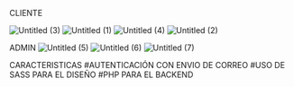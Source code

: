 CLIENTE

![Untitled (3)](https://github.com/Bismarxd/AppSalon/assets/68196095/f927cbc7-ce5c-4357-94ac-2710445dcedc)
![Untitled (1)](https://github.com/Bismarxd/AppSalon/assets/68196095/c13c9f6b-c89d-4e34-96e4-edf174ca329a)
![Untitled (4)](https://github.com/Bismarxd/AppSalon/assets/68196095/4f78a532-c6e2-435f-af5e-ef5653f4194b)
![Untitled (2)](https://github.com/Bismarxd/AppSalon/assets/68196095/a637d08d-d7a3-49a3-b904-7361c5da6acc)

ADMIN
![Untitled (5)](https://github.com/Bismarxd/AppSalon/assets/68196095/7b29d974-8926-4607-8d84-9e2a84fdc5c8)
![Untitled (6)](https://github.com/Bismarxd/AppSalon/assets/68196095/bb96ac64-f87f-4da2-a94b-69298416d45b)
![Untitled (7)](https://github.com/Bismarxd/AppSalon/assets/68196095/763dcf08-b6fd-4a3d-a9e6-5df361a7e217)

CARACTERISTICAS 
#AUTENTICACIÓN CON ENVIO DE CORREO
#USO DE SASS PARA EL DISEÑO
#PHP PARA EL BACKEND

